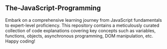 ## The-JavaScript-Programming

  Embark on a comprehensive learning journey from JavaScript fundamentals to expert-level proficiency. This repository contains a meticulously curated collection of code explanations covering key concepts such as variables, functions, objects, asynchronous programming, DOM manipulation, etc. Happy coding!
